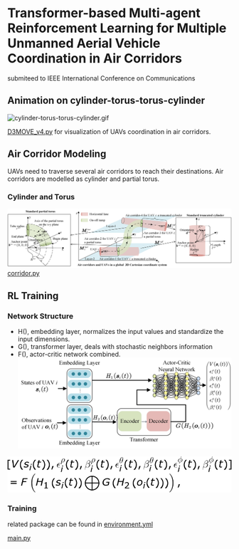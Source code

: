 # Transformer-based Multi-agent Reinforcement Learning for Multiple Unmanned Aerial Vehicle Coordination in Air Corridors

submiteed to IEEE International Conference on Communications
## Animation on cylinder-torus-torus-cylinder


![cylinder-torus-torus-cylinder.gif](test%20and%20visualization%2Fmd_present%2Fcylinder-torus-torus-cylinder.gif)

[D3MOVE_v4.py](test%20and%20visualization%2FD3MOVE_v4.py) for visualization of UAVs coordination in air corridors. 

##  Air Corridor Modeling
UAVs need to traverse several air corridors to reach their destinations.
Air corridors are modelled as cylinder and partial torus.
### Cylinder and Torus
![Air_corridor.jpg](test%20and%20visualization%2Fmd_present%2FAir_corridor.jpg)
[corridor.py](air_corridor%2Fd3%2Fcorridor%2Fcorridor.py)
## RL Training
### Network Structure
- H(), embedding layer, normalizes the input values and standardize the input dimensions.
- G(), transformer layer, deals with stochastic neighbors information
- F(), actor-critic network combined.
![TransRL.jpg](test%20and%20visualization%2Fmd_present%2FTransRL.jpg)


![network function.png](test%20and%20visualization%2Fmd_present%2Fnetwork%20function.png)

### Training
related package can be found in [environment.yml](environment.yml)

[main.py](rl_multi_3d_trans%2Fmain.py)


